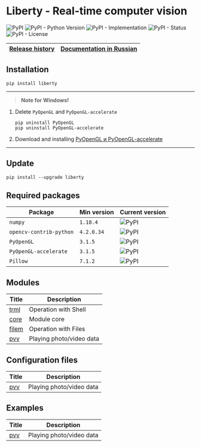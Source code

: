 # Liberty - Real-time computer vision

![PyPI](https://img.shields.io/pypi/v/liberty)
![PyPI - Python Version](https://img.shields.io/pypi/pyversions/liberty)
![PyPI - Implementation](https://img.shields.io/pypi/implementation/liberty)
![PyPI - Status](https://img.shields.io/pypi/status/liberty)
![PyPI - License](https://img.shields.io/pypi/l/liberty)

| [Release history](https://github.com/DmitryRyumin/Liberty/blob/master/NOTES.md) | [Documentation in Russian](https://github.com/DmitryRyumin/Liberty/blob/master/README_RU.md) |
| --- | --- |

## Installation

```shell script
pip install liberty
```

---

>  **Note for Windows!**

1. Delete `PyOpenGL` and  `PyOpenGL-accelerate`

    ```shell script
    pip uninstall PyOpenGL
    pip uninstall PyOpenGL-accelerate
    ```

2. Download and installing [PyOpenGL и PyOpenGL-accelerate](https://www.lfd.uci.edu/~gohlke/pythonlibs/#pyopengl)

---

## Update

```shell script
pip install --upgrade liberty
```

## Required packages

| Package | Min version | Current version |
| ------- | ----------- | --------------- |
`numpy` | `1.18.4` | ![PyPI](https://img.shields.io/pypi/v/numpy) |
`opencv-contrib-python` | `4.2.0.34` | ![PyPI](https://img.shields.io/pypi/v/opencv-contrib-python) |
`PyOpenGL` | `3.1.5` | ![PyPI](https://img.shields.io/pypi/v/PyOpenGL) |
`PyOpenGL-accelerate` | `3.1.5` | ![PyPI](https://img.shields.io/pypi/v/PyOpenGL-accelerate) |
`Pillow` | `7.1.2` | ![PyPI](https://img.shields.io/pypi/v/Pillow) |

## Modules

| Title | Description |
| ----- | ----------- |
| [trml](https://github.com/DmitryRyumin/Liberty/tree/master/liberty/modules/trml) | Operation with Shell |
| [core](https://github.com/DmitryRyumin/Liberty/tree/master/liberty/modules/core) | Module core |
| [filem](https://github.com/DmitryRyumin/Liberty/tree/master/liberty/modules/filem) | Operation with Files |
| [pvv](https://github.com/DmitryRyumin/Liberty/tree/master/liberty/modules/pvv) | Playing photo/video data |

## Configuration files

| Title | Description |
| ----- | ----------- |
| [pvv](https://github.com/DmitryRyumin/Liberty/blob/master/liberty/configs/config.json) | Playing photo/video data |

## Examples

| Title | Description |
| ----- | ----------- |
| [pvv](https://github.com/DmitryRyumin/Liberty/blob/master/liberty/samples/play.py) | Playing photo/video data |
